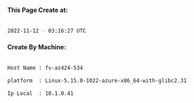 
   
#### This Page Create at:

```bash

2022-11-12 - 03:16:27 UTC

```

#### Create By Machine:

```bash

Host Name : fv-az424-534

platform  : Linux-5.15.0-1022-azure-x86_64-with-glibc2.31

Ip Local  : 10.1.0.41

```

